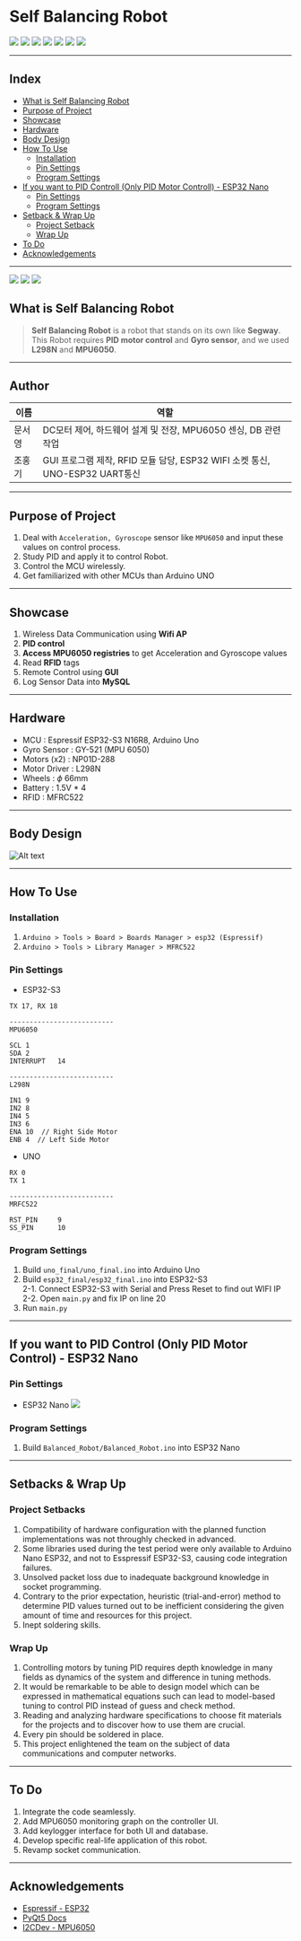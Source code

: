 # Self Balancing Robot

<img src="https://img.shields.io/badge/Github-181717?style=for-the-badge&logo=Github&logoColor=white"> <img src="https://img.shields.io/badge/Python-3776AB?style=for-the-badge&logo=Python&logoColor=white"> <img src="https://img.shields.io/badge/c++-00599C?style=for-the-badge&logo=cplusplus&logoColor=white"> <img src="https://img.shields.io/badge/Arduino-00878F?style=for-the-badge&logo=Arduino&logoColor=white"> <img src="https://img.shields.io/badge/espressif-E7352C?style=for-the-badge&logo=espressif&logoColor=white"> <img src="https://img.shields.io/badge/qt-41CD52?style=for-the-badge&logo=qt&logoColor=white"> <img src="https://img.shields.io/badge/mysql-4479A1?style=for-the-badge&logo=mysql&logoColor=white">

---

## Index

- [What is Self Balancing Robot](#what-is-self-balancing-robot)
- [Purpose of Project](#purpose-of-project)
- [Showcase](#showcase)
- [Hardware](#hardware)
- [Body Design](#body-design)
- [How To Use](#how-to-use)
    - [Installation](#installation)
    - [Pin Settings](#pin-settings)
    - [Program Settings](#program-settings)
- [If you want to PID Controll (Only PID Motor Controll) - ESP32 Nano](#if-you-want-to-pid-controll-only-pid-motor-controll---esp32-nano)
    - [Pin Settings](#pin-settings-1)
    - [Program Settings](#program-settings-1)
- [Setback & Wrap Up](#setbacks--wrap-up)
    - [Project Setback](#project-setbacks)
    - [Wrap Up](#wrap-up)
- [To Do](#to-do)
- [Acknowledgements](#acknowledgements)
---

![](images/selfBalancingRobot-test.gif)
![](images/Hardware_Diagram.png)
![](images/State_diagram.png)

## What is Self Balancing Robot
> __Self Balancing Robot__ is a robot that stands on its own like __Segway__.
This Robot requires __PID motor control__ and __Gyro sensor__, and we used __L298N__ and __MPU6050__.

---

## Author

|이름|역할|
|---|---|
|문서영|DC모터 제어, 하드웨어 설계 및 전장, MPU6050 센싱, DB 관련 작업
|조홍기|GUI 프로그램 제작, RFID 모듈 담당, ESP32 WIFI 소켓 통신, UNO-ESP32 UART통신

---

## Purpose of Project
1. Deal with ```Acceleration, Gyroscope``` sensor like ```MPU6050``` and input these values on control process.
2. Study PID and apply it to control Robot.
3. Control the MCU wirelessly.
4. Get familiarized with other MCUs than Arduino UNO

---

## Showcase
1. Wireless Data Communication using __Wifi AP__
2. __PID control__
3. __Access MPU6050 registries__ to get Acceleration and Gyroscope values
4. Read __RFID__ tags
5. Remote Control using __GUI__
6. Log Sensor Data into __MySQL__
---

## Hardware
- MCU   :   Espressif ESP32-S3 N16R8, Arduino Uno
- Gyro Sensor   :   GY-521 (MPU 6050)
- Motors (x2)   :   NP01D-288
- Motor Driver  :   L298N
- Wheels    :   $\phi$ 66mm
- Battery   :   1.5V * 4
- RFID      :   MFRC522

---

## Body Design
![Alt text](images/Body_design.png)

---

## How To Use
### Installation
1. ```Arduino > Tools > Board > Boards Manager > esp32 (Espressif)```
2. ```Arduino > Tools > Library Manager > MFRC522```

### Pin Settings
- ESP32-S3
```
TX 17, RX 18

--------------------------
MPU6050

SCL 1
SDA 2
INTERRUPT   14

--------------------------
L298N

IN1 9
IN2 8
IN4 5
IN3 6
ENA 10  // Right Side Motor
ENB 4  // Left Side Motor

```
- UNO
```
RX 0
TX 1

--------------------------
MRFC522

RST_PIN     9     
SS_PIN      10
```

### Program Settings
1. Build ```uno_final/uno_final.ino``` into Arduino Uno
2. Build ```esp32_final/esp32_final.ino``` into ESP32-S3  
    2-1. Connect ESP32-S3 with Serial and Press Reset to find out WIFI IP  
    2-2. Open ```main.py``` and fix IP on line 20  
3. Run ```main.py```

---

## If you want to PID Control (Only PID Motor Control) - ESP32 Nano

### Pin Settings
- ESP32 Nano
![](<images/Balanced Robot.png>)

### Program Settings
1. Build ```Balanced_Robot/Balanced_Robot.ino``` into ESP32 Nano

---

## Setbacks & Wrap Up

### Project Setbacks 
1. Compatibility of hardware configuration with the planned function implementations was not throughly checked in advanced.  
2. Some libraries used during the test period were only available to Arduino Nano ESP32, and not to Esspressif ESP32-S3, causing code integration failures.
3. Unsolved packet loss due to inadequate background knowledge in socket programming.
4. Contrary to the prior expectation, heuristic (trial-and-error) method to determine PID values turned out to be inefficient considering the given amount of time and resources for this project.
5. Inept soldering skills.

### Wrap Up
1. Controlling motors by tuning PID requires depth knowledge in many fields as dynamics of the system and difference in tuning methods.
2. It would be remarkable to be able to design model which can be expressed in mathematical equations such can lead to model-based tuning to control PID instead of guess and check method.
3. Reading and analyzing hardware specifications to choose fit materials for the projects and to discover how to use them are crucial.
4. Every pin should be soldered in place.
5. This project enlightened the team on the subject of data communications and computer networks.

---

## To Do
1. Integrate the code seamlessly.
2. Add MPU6050 monitoring graph on the controller UI.
3. Add keylogger interface for both UI and database.
4. Develop specific real-life application of this robot. 
5. Revamp socket communication.

---

## Acknowledgements
- [Espressif - ESP32](https://github.com/espressif/arduino-esp32)
- [PyQt5 Docs](https://doc.qt.io/qtforpython-5/PySide2/QtWidgets/index.html)
- [I2CDev - MPU6050](https://github.com/jrowberg/i2cdevlib/tree/master/Arduino/MPU6050)
